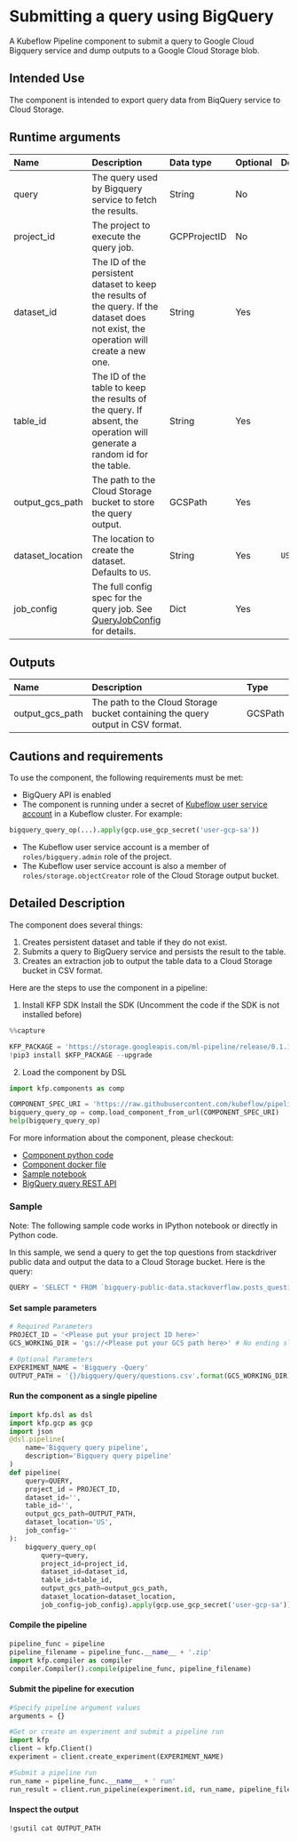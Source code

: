 
# Submitting a query using BigQuery 
A Kubeflow Pipeline component to submit a query to Google Cloud Bigquery service and dump outputs to a Google Cloud Storage blob. 

## Intended Use
The component is intended to export query data from BiqQuery service to Cloud Storage. 

## Runtime arguments
Name | Description | Data type | Optional | Default
:--- | :---------- | :-------- | :------- | :------
query | The query used by Bigquery service to fetch the results. | String | No |
project_id | The project to execute the query job. | GCPProjectID | No |
dataset_id | The ID of the persistent dataset to keep the results of the query. If the dataset does not exist, the operation will create a new one. | String | Yes | ` `
table_id | The ID of the table to keep the results of the query. If absent, the operation will generate a random id for the table. | String | Yes | ` `
output_gcs_path | The path to the Cloud Storage bucket to store the query output. | GCSPath | Yes | ` `
dataset_location | The location to create the dataset. Defaults to `US`. | String | Yes | `US`
job_config | The full config spec for the query job. See [QueryJobConfig](https://googleapis.github.io/google-cloud-python/latest/bigquery/generated/google.cloud.bigquery.job.QueryJobConfig.html#google.cloud.bigquery.job.QueryJobConfig) for details. | Dict | Yes | ` `


## Outputs
Name | Description | Type
:--- | :---------- | :---
output_gcs_path | The path to the Cloud Storage bucket containing the query output in CSV format. | GCSPath

## Cautions and requirements
To use the component, the following requirements must be met:
* BigQuery API is enabled
* The component is running under a secret of [Kubeflow user service account](https://www.kubeflow.org/docs/started/getting-started-gke/#gcp-service-accounts) in a Kubeflow cluster. For example:

```python
bigquery_query_op(...).apply(gcp.use_gcp_secret('user-gcp-sa'))

```

* The Kubeflow user service account is a member of `roles/bigquery.admin` role of the project.
* The Kubeflow user service account is also a member of `roles/storage.objectCreator` role of the Cloud Storage output bucket.

## Detailed Description
The component does several things:
1. Creates persistent dataset and table if they do not exist.
1. Submits a query to BigQuery service and persists the result to the table.
1. Creates an extraction job to output the table data to a Cloud Storage bucket in CSV format.

Here are the steps to use the component in a pipeline:
1. Install KFP SDK
Install the SDK (Uncomment the code if the SDK is not installed before)


```python
%%capture

KFP_PACKAGE = 'https://storage.googleapis.com/ml-pipeline/release/0.1.13/kfp.tar.gz'
!pip3 install $KFP_PACKAGE --upgrade
```

2. Load the component by DSL


```python
import kfp.components as comp

COMPONENT_SPEC_URI = 'https://raw.githubusercontent.com/kubeflow/pipelines/d2f5cc92a46012b9927209e2aaccab70961582dc/components/gcp/bigquery/query/component.yaml'
bigquery_query_op = comp.load_component_from_url(COMPONENT_SPEC_URI)
help(bigquery_query_op)
```

For more information about the component, please checkout:
* [Component python code](https://github.com/kubeflow/pipelines/blob/master/component_sdk/python/kfp_component/google/bigquery/_query.py)
* [Component docker file](https://github.com/kubeflow/pipelines/blob/master/components/gcp/container/Dockerfile)
* [Sample notebook](https://github.com/kubeflow/pipelines/blob/master/components/gcp/bigquery/query/sample.ipynb)
* [BigQuery query REST API](https://cloud.google.com/bigquery/docs/reference/rest/v2/jobs/query)


### Sample

Note: The following sample code works in IPython notebook or directly in Python code.

In this sample, we send a query to get the top questions from stackdriver public data and output the data to a Cloud Storage bucket. Here is the query:


```python
QUERY = 'SELECT * FROM `bigquery-public-data.stackoverflow.posts_questions` LIMIT 10'
```

#### Set sample parameters


```python
# Required Parameters
PROJECT_ID = '<Please put your project ID here>'
GCS_WORKING_DIR = 'gs://<Please put your GCS path here>' # No ending slash
```


```python
# Optional Parameters
EXPERIMENT_NAME = 'Bigquery -Query'
OUTPUT_PATH = '{}/bigquery/query/questions.csv'.format(GCS_WORKING_DIR)
```

#### Run the component as a single pipeline


```python
import kfp.dsl as dsl
import kfp.gcp as gcp
import json
@dsl.pipeline(
    name='Bigquery query pipeline',
    description='Bigquery query pipeline'
)
def pipeline(
    query=QUERY, 
    project_id = PROJECT_ID, 
    dataset_id='', 
    table_id='', 
    output_gcs_path=OUTPUT_PATH, 
    dataset_location='US', 
    job_config=''
):
    bigquery_query_op(
        query=query, 
        project_id=project_id, 
        dataset_id=dataset_id, 
        table_id=table_id, 
        output_gcs_path=output_gcs_path, 
        dataset_location=dataset_location, 
        job_config=job_config).apply(gcp.use_gcp_secret('user-gcp-sa'))
```

#### Compile the pipeline


```python
pipeline_func = pipeline
pipeline_filename = pipeline_func.__name__ + '.zip'
import kfp.compiler as compiler
compiler.Compiler().compile(pipeline_func, pipeline_filename)
```

#### Submit the pipeline for execution


```python
#Specify pipeline argument values
arguments = {}

#Get or create an experiment and submit a pipeline run
import kfp
client = kfp.Client()
experiment = client.create_experiment(EXPERIMENT_NAME)

#Submit a pipeline run
run_name = pipeline_func.__name__ + ' run'
run_result = client.run_pipeline(experiment.id, run_name, pipeline_filename, arguments)
```

#### Inspect the output


```python
!gsutil cat OUTPUT_PATH
```
